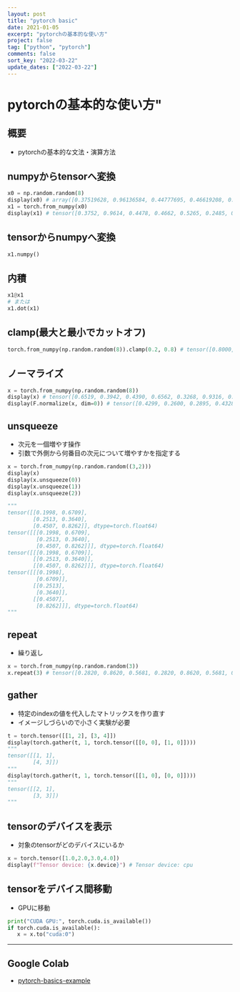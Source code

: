 ```yaml
---
layout: post
title: "pytorch basic"
date: 2021-01-05
excerpt: "pytorchの基本的な使い方"
project: false
tag: ["python", "pytorch"]
comments: false
sort_key: "2022-03-22"
update_dates: ["2022-03-22"]
---
```


# pytorchの基本的な使い方"

## 概要
 - pytorchの基本的な文法・演算方法

## numpyからtensorへ変換

```python
x0 = np.random.random(8)
display(x0) # array([0.37519628, 0.96136584, 0.44777695, 0.46619208, 0.5264964 , ...
x1 = torch.from_numpy(x0)
display(x1) # tensor([0.3752, 0.9614, 0.4478, 0.4662, 0.5265, 0.2485, 0.6044, 0.4024], ...
```

## tensorからnumpyへ変換

```python
x1.numpy()
```

## 内積

```python
x1@x1
# または
x1.dot(x1)
```

## clamp(最大と最小でカットオフ)

```python
torch.from_numpy(np.random.random(8)).clamp(0.2, 0.8) # tensor([0.8000, 0.2000, 0.6528, 0.2000, 0.4132, 0.8000, 0.3505, 0.7528],
```

## ノーマライズ

```python
x = torch.from_numpy(np.random.random(8))
display(x) # tensor([0.6519, 0.3942, 0.4390, 0.6562, 0.3268, 0.9316, 0.0103, 0.3475],...
display(F.normalize(x, dim=0)) # tensor([0.4299, 0.2600, 0.2895, 0.4328, 0.2155, 0.6144, 0.0068, 0.2292], ...
```

## unsqueeze
 - 次元を一個増やす操作
 - 引数で外側から何番目の次元について増やすかを指定する

```python
x = torch.from_numpy(np.random.random((3,2)))
display(x)
display(x.unsqueeze(0))
display(x.unsqueeze(1))
display(x.unsqueeze(2))

"""
tensor([[0.1998, 0.6709],
        [0.2513, 0.3640],
        [0.4507, 0.8262]], dtype=torch.float64)
tensor([[[0.1998, 0.6709],
         [0.2513, 0.3640],
         [0.4507, 0.8262]]], dtype=torch.float64)
tensor([[[0.1998, 0.6709]],
        [[0.2513, 0.3640]],
        [[0.4507, 0.8262]]], dtype=torch.float64)
tensor([[[0.1998],
         [0.6709]],
        [[0.2513],
         [0.3640]],
        [[0.4507],
         [0.8262]]], dtype=torch.float64)
"""
```

## repeat
 - 繰り返し

```python
x = torch.from_numpy(np.random.random(3))
x.repeat(3) # tensor([0.2820, 0.8620, 0.5681, 0.2820, 0.8620, 0.5681, 0.2820, 0.8620, 0.5681],
```

## gather
 - 特定のindexの値を代入したマトリックスを作り直す
 - イメージしづらいので小さく実験が必要

```python
t = torch.tensor([[1, 2], [3, 4]])
display(torch.gather(t, 1, torch.tensor([[0, 0], [1, 0]])))
"""
tensor([[1, 1],
        [4, 3]])
"""
display(torch.gather(t, 1, torch.tensor([[1, 0], [0, 0]])))
"""
tensor([[2, 1],
        [3, 3]])
"""
```

## tensorのデバイスを表示
 - 対象のtensorがどのデバイスにいるか

```python
x = torch.tensor([1.0,2.0,3.0,4.0])
display(f"Tensor device: {x.device}") # Tensor device: cpu
```

## tensorをデバイス間移動
 - GPUに移動

```python
print("CUDA GPU:", torch.cuda.is_available())
if torch.cuda.is_available():
   x = x.to("cuda:0")
```

---

## Google Colab
 - [pytorch-basics-example](https://colab.research.google.com/drive/14lZejQbYRD2UicXE8bRDXWBAcSfiNgaQ?usp=sharing)
